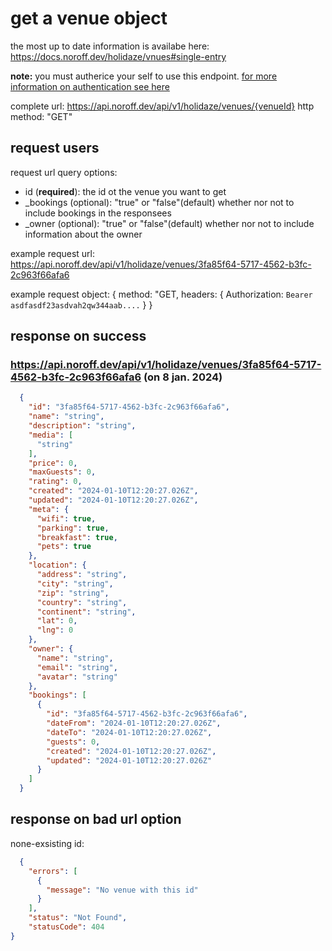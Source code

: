 # get a venue object
the most up to date information is availabe here: https://docs.noroff.dev/holidaze/vnues#single-entry

**note:** you must autherice your self to use this endpoint. [for more information on authentication see here](../api-guide.md#sending-authentication-token)

complete url: https://api.noroff.dev/api/v1/holidaze/venues/{venueId}
http method: "GET"

## request users
request url query options:
- id (**required**): the id ot the venue you want to get
- _bookings (optional): "true" or "false"(default) whether nor not to include bookings in the responsees
- _owner (optional): "true" or "false"(default) whether nor not to include information about the owner

example request url:
 https://api.noroff.dev/api/v1/holidaze/venues/3fa85f64-5717-4562-b3fc-2c963f66afa6

example request object: 
{
  method: "GET,
  headers: {
    Authorization: `Bearer asdfasdf23asdvah2qw344aab....`
  }
}

## response on success

### https://api.noroff.dev/api/v1/holidaze/venues/3fa85f64-5717-4562-b3fc-2c963f66afa6 (on 8 jan. 2024)
```json
  {
    "id": "3fa85f64-5717-4562-b3fc-2c963f66afa6",
    "name": "string",
    "description": "string",
    "media": [
      "string"
    ],
    "price": 0,
    "maxGuests": 0,
    "rating": 0,
    "created": "2024-01-10T12:20:27.026Z",
    "updated": "2024-01-10T12:20:27.026Z",
    "meta": {
      "wifi": true,
      "parking": true,
      "breakfast": true,
      "pets": true
    },
    "location": {
      "address": "string",
      "city": "string",
      "zip": "string",
      "country": "string",
      "continent": "string",
      "lat": 0,
      "lng": 0
    },
    "owner": {
      "name": "string",
      "email": "string",
      "avatar": "string"
    },
    "bookings": [
      {
        "id": "3fa85f64-5717-4562-b3fc-2c963f66afa6",
        "dateFrom": "2024-01-10T12:20:27.026Z",
        "dateTo": "2024-01-10T12:20:27.026Z",
        "guests": 0,
        "created": "2024-01-10T12:20:27.026Z",
        "updated": "2024-01-10T12:20:27.026Z"
      }
    ]
  }
```

## response on bad url option

none-exsisting id:
```json
  {
    "errors": [
      {
        "message": "No venue with this id"
      }
    ],
    "status": "Not Found",
    "statusCode": 404
}
```
